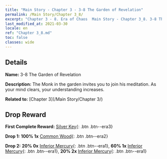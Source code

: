 ```yaml
---
title: "Main Story - Chapter 3 - 3-8 The Garden of Revelation"
permalink: /Main Story/Chapter 3_8/
excerpt: "Chapter 3 - 8. Era of Chaos  Main Story - Chapter 3_8. 3-8 The Garden of Revelation"
last_modified_at: 2021-03-30
locale: en
ref: "Chapter 3_8.md"
toc: false
classes: wide
---
```


## Details

 **Name:** 3-8 The Garden of Revelation

 **Description:** The Monk in the garden invites you to join his meditation. As your mind clears, your understanding increases.

 **Related to:** [Chapter 3](/Main Story/Chapter 3/)

## Drop Reward

 **First Complete Reward:** [Silver Key](/Items/con_693/){: .btn .btn--era3}

 **Drop 1:** **100% 1x** [Common Wood](/Items/mat_7/){: .btn .btn--era2}

 **Drop 2:** **20% 0x** [Inferior Mercury](/Items/mat_2/){: .btn .btn--era1}, **60% 1x** [Inferior Mercury](/Items/mat_2/){: .btn .btn--era1}, **20% 2x** [Inferior Mercury](/Items/mat_2/){: .btn .btn--era1}

